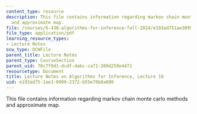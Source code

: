 ```yaml
---
content_type: resource
description: This file contains information regarding markov chain monte carlo methods
  and approximate map.
file: /courses/6-438-algorithms-for-inference-fall-2014/e193ad751ae309992372b55e70b8a080_MIT6_438F14_Lec18.pdf
file_type: application/pdf
learning_resource_types:
- Lecture Notes
ocw_type: OCWFile
parent_title: Lecture Notes
parent_type: CourseSection
parent_uid: 78c7f9d1-dcdf-dabc-ca71-269d259e4471
resourcetype: Document
title: Lecture Notes on Algorithms for Inference, Lecture 18
uid: e193ad75-1ae3-0999-2372-b55e70b8a080
---
```

This file contains information regarding markov chain monte carlo methods and approximate map.

